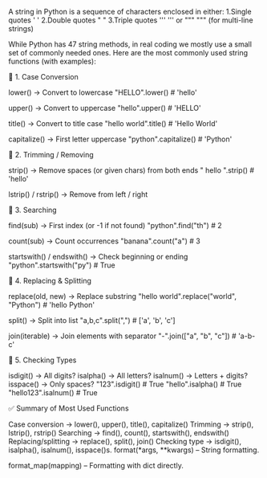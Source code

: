 A string in Python is a sequence of characters enclosed in either:
1.Single quotes ' '
2.Double quotes " "
3.Triple quotes ''' ''' or """ """ (for multi-line strings)

While Python has 47 string methods, in real coding we mostly use a small set of commonly needed ones.
Here are the most commonly used string functions (with examples):

🔹 1. Case Conversion

lower() → Convert to lowercase
"HELLO".lower()   # 'hello'

upper() → Convert to uppercase
"hello".upper()   # 'HELLO'

title() → Convert to title case
"hello world".title()   # 'Hello World'

capitalize() → First letter uppercase
"python".capitalize()   # 'Python'

🔹 2. Trimming / Removing

strip() → Remove spaces (or given chars) from both ends
"  hello  ".strip()   # 'hello'

lstrip() / rstrip() → Remove from left / right

🔹 3. Searching

find(sub) → First index (or -1 if not found)
"python".find("th")   # 2

count(sub) → Count occurrences
"banana".count("a")   # 3

startswith() / endswith() → Check beginning or ending
"python".startswith("py")   # True

🔹 4. Replacing & Splitting

replace(old, new) → Replace substring
"hello world".replace("world", "Python")   # 'hello Python'

split() → Split into list
"a,b,c".split(",")   # ['a', 'b', 'c']

join(iterable) → Join elements with separator
"-".join(["a", "b", "c"])   # 'a-b-c'

🔹 5. Checking Types

isdigit() → All digits?
isalpha() → All letters?
isalnum() → Letters + digits?
isspace() → Only spaces?
"123".isdigit()    # True
"hello".isalpha()  # True
"hello123".isalnum() # True

✅ Summary of Most Used Functions

Case conversion → lower(), upper(), title(), capitalize()
Trimming → strip(), lstrip(), rstrip()
Searching → find(), count(), startswith(), endswith()
Replacing/splitting → replace(), split(), join()
Checking type → isdigit(), isalpha(), isalnum(), isspace()s.
format(*args, **kwargs) – String formatting.

format_map(mapping) – Formatting with dict directly.
